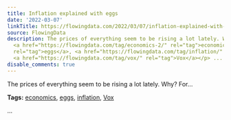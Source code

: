 ```yaml
---
title: Inflation explained with eggs
date: '2022-03-07'
linkTitle: https://flowingdata.com/2022/03/07/inflation-explained-with-eggs/
source: FlowingData
description: The prices of everything seem to be rising a lot lately. Why? For&#8230;<p><strong>Tags:</strong>
  <a href="https://flowingdata.com/tag/economics-2/" rel="tag">economics</a>, <a href="https://flowingdata.com/tag/eggs/"
  rel="tag">eggs</a>, <a href="https://flowingdata.com/tag/inflation/" rel="tag">inflation</a>,
  <a href="https://flowingdata.com/tag/vox/" rel="tag">Vox</a></p> ...
disable_comments: true
---
```

The prices of everything seem to be rising a lot lately. Why? For&#8230;<p><strong>Tags:</strong> <a href="https://flowingdata.com/tag/economics-2/" rel="tag">economics</a>, <a href="https://flowingdata.com/tag/eggs/" rel="tag">eggs</a>, <a href="https://flowingdata.com/tag/inflation/" rel="tag">inflation</a>, <a href="https://flowingdata.com/tag/vox/" rel="tag">Vox</a></p> ...